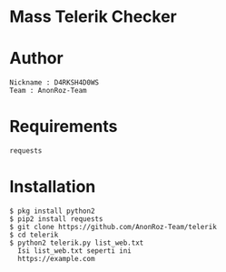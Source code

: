 # Mass Telerik Checker

# Author
```
Nickname : D4RKSH4D0WS
Team : AnonRoz-Team
```

# Requirements
```
requests
```

# Installation
```
$ pkg install python2
$ pip2 install requests 
$ git clone https://github.com/AnonRoz-Team/telerik
$ cd telerik
$ python2 telerik.py list_web.txt 
  Isi list_web.txt seperti ini 
  https://example.com
```
